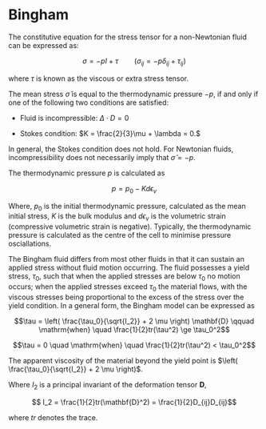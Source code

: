 # Bingham

The constitutive equation for the stress tensor for a non-Newtonian fluid can be
expressed as:

$$\sigma = − p I + \tau \qquad (\sigma_{ij} = −p \delta_{ij} + \tau_{ij})$$

where $\tau$ is known as the viscous or extra stress tensor.

The mean stress $\tilde \sigma$ is equal to the thermodynamic pressure $−p$, if and only if one
of the following two conditions are satisfied:

   * Fluid is incompressible: $\Delta \cdot D = 0$

   * Stokes condition: $K = \frac{2}{3}\mu + \lambda = 0.$

In general, the Stokes condition does not hold. For Newtonian fluids, incompressibility
does not necessarily imply that $\tilde \sigma = − p$.

The thermodynamic pressure $p$ is calculated as

$$p = p_0 - K d\epsilon_v$$

Where, $p_0$ is the initial thermodynamic pressure, calculated as the mean initial stress,
$K$ is the bulk modulus and $d\epsilon_v$ is the volumetric strain (compressive volumetric strain
is negative). Typically, the thermodynamic pressure is calculated as the centre of the cell
to minimise pressure osciallations.

The Bingham fluid differs from most other fluids in that it can
sustain an applied stress without fluid motion occurring. The fluid possesses a yield
stress, $τ_0$, such that when the applied stresses are below $τ_0$ no motion occurs; when
the applied stresses exceed $τ_0$ the material flows, with the viscous stresses being
proportional to the excess of the stress over the yield condition. In a general form,
the Bingham model can be expressed as

$$\tau = \left( \frac{\tau_0}{\sqrt{I_2}} + 2 \mu \right) \mathbf{D} \qquad
\mathrm{when} \quad \frac{1}{2}tr(\tau^2) \ge \tau_0^2$$

$$\tau = 0 \quad \mathrm{when} \quad \frac{1}{2}tr(\tau^2) < \tau_0^2$$

The apparent viscosity of the material beyond the yield point is
$\left( \frac{\tau_0}{\sqrt{I_2}} + 2 \mu \right)$.

Where $I_2$ is a principal invariant of the deformation tensor $\mathbf{D}$,

$$ I_2 = \frac{1}{2}tr(\mathbf{D}^2) = \frac{1}{2}D_{ij}D_{ij}$$

where $tr$ denotes the trace.



